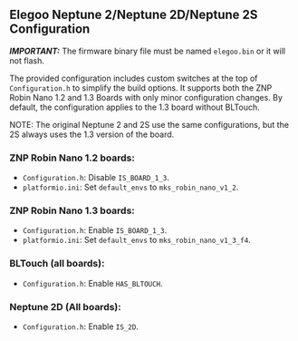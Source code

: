## Elegoo Neptune 2/Neptune 2D/Neptune 2S Configuration

***IMPORTANT:*** The firmware binary file must be named `elegoo.bin` or it will not flash.

The provided configuration includes custom switches at the top of `Configuration.h` to simplify the build options. It supports both the ZNP Robin Nano 1.2 and 1.3 Boards with only minor configuration changes. By default, the configuration applies to the 1.3 board without BLTouch.

NOTE: The original Neptune 2 and 2S use the same configurations, but the 2S always uses the 1.3 version of the board.

### ZNP Robin Nano 1.2 boards:
- `Configuration.h`: Disable `IS_BOARD_1_3`.
- `platformio.ini`: Set `default_envs` to `mks_robin_nano_v1_2`.

### ZNP Robin Nano 1.3 boards:
- `Configuration.h`: Enable `IS_BOARD_1_3`.
- `platformio.ini`: Set `default_envs` to `mks_robin_nano_v1_3_f4`.

### BLTouch (all boards):
- `Configuration.h`: Enable `HAS_BLTOUCH`.

### Neptune 2D (All boards):
- `Configuration.h`: Enable `IS_2D`.
